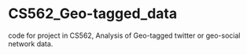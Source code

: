 # CS562_Geo-tagged_data
code for project in CS562, Analysis of Geo-tagged twitter or geo-social network data.
